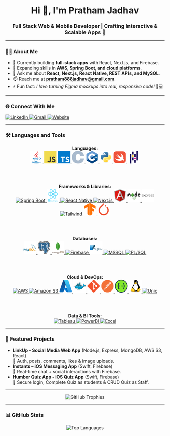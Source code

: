 <h1 align="center">Hi 👋, I'm Pratham Jadhav</h1>
<h3 align="center">Full Stack Web & Mobile Developer | Crafting Interactive & Scalable Apps 🚀</h3>

---

### 👨‍💻 About Me
- 🔭 Currently building **full-stack apps** with React, Next.js, and Firebase.  
- 🌱 Expanding skills in **AWS, Spring Boot, and cloud platforms**.  
- 💬 Ask me about **React, Next.js, React Native, REST APIs, and MySQL**.  
- 📫 Reach me at **pratham888jadhav@gmail.com**.  
- ⚡ Fun fact: *I love turning Figma mockups into real, responsive code!* 🎨💻  

---

### 🌐 Connect With Me
<p align="left">
  <a href="https://www.linkedin.com/in/pratham-jadhav" target="_blank">
    <img src="https://img.shields.io/badge/LinkedIn-005582?style=for-the-badge&logo=linkedin&logoColor=white" alt="LinkedIn" />
  </a>
  <a href="mailto:pratham888jadhav@gmail.com" target="_blank">
    <img src="https://img.shields.io/badge/Gmail-D14836?style=for-the-badge&logo=gmail&logoColor=white" alt="Gmail" />
  </a>
  <a href="https://pratham-jadhav.netlify.app/" target="_blank">
    <img src="https://img.shields.io/badge/Website-0A0A0A?style=for-the-badge&logo=google-chrome&logoColor=white" alt="Website" />
  </a>
</p>

---

### 🛠️ Languages and Tools

<div align="center">

<!-- Programming Languages -->
<strong>Languages:</strong><br/>
<a href="https://www.java.com/" target="_blank">
  <img src="https://raw.githubusercontent.com/devicons/devicon/master/icons/java/java-original.svg" alt="Java" width="40" height="40"/>
</a>
<a href="https://www.javascript.com/" target="_blank">
  <img src="https://raw.githubusercontent.com/devicons/devicon/master/icons/javascript/javascript-original.svg" alt="JavaScript" width="40" height="40"/>
</a>
<a href="https://www.typescriptlang.org/" target="_blank">
  <img src="https://raw.githubusercontent.com/devicons/devicon/master/icons/typescript/typescript-original.svg" alt="TypeScript" width="40" height="40"/>
</a>
<a href="https://www.cprogramming.com/" target="_blank">
  <img src="https://raw.githubusercontent.com/devicons/devicon/master/icons/c/c-original.svg" alt="C" width="40" height="40"/>
</a>
<a href="https://cplusplus.com/" target="_blank">
  <img src="https://raw.githubusercontent.com/devicons/devicon/master/icons/cplusplus/cplusplus-original.svg" alt="C++" width="40" height="40"/>
</a>
<a href="https://www.python.org/" target="_blank">
  <img src="https://raw.githubusercontent.com/devicons/devicon/master/icons/python/python-original.svg" alt="Python" width="40" height="40"/>
</a>
<a href="https://developer.apple.com/swift/" target="_blank">
  <img src="https://raw.githubusercontent.com/devicons/devicon/master/icons/swift/swift-original.svg" alt="Swift" width="40" height="40"/>
</a>
<a href="https://pandas.pydata.org/" target="_blank">
  <img src="https://raw.githubusercontent.com/devicons/devicon/master/icons/pandas/pandas-original.svg" alt="Pandas" width="40" height="40"/>
</a>

<br/><br/>

<!-- Frameworks -->
<strong>Frameworks & Libraries:</strong><br/>
<a href="https://spring.io/projects/spring-boot" target="_blank">
  <img src="https://www.vectorlogo.zone/logos/springio/springio-icon.svg" alt="Spring Boot" width="40" height="40"/>
</a>
<a href="https://reactjs.org/" target="_blank">
  <img src="https://raw.githubusercontent.com/devicons/devicon/master/icons/react/react-original-wordmark.svg" alt="React" width="40" height="40"/>
</a>
<a href="https://reactnative.dev/" target="_blank">
  <img src="https://reactnative.dev/img/header_logo.svg" alt="React Native" width="40" height="40"/>
</a>
<a href="https://nextjs.org/" target="_blank">
  <img src="https://cdn.worldvectorlogo.com/logos/nextjs-2.svg" alt="Next.js" width="40" height="40"/>
</a>
<a href="https://angular.io/" target="_blank">
  <img src="https://raw.githubusercontent.com/devicons/devicon/master/icons/angularjs/angularjs-original.svg" alt="Angular" width="40" height="40"/>
</a>
<a href="https://nodejs.org/" target="_blank">
  <img src="https://raw.githubusercontent.com/devicons/devicon/master/icons/nodejs/nodejs-original-wordmark.svg" alt="Node.js" width="40" height="40"/>
</a>
<a href="https://expressjs.com/" target="_blank">
  <img src="https://raw.githubusercontent.com/devicons/devicon/master/icons/express/express-original-wordmark.svg" alt="Express" width="40" height="40"/>
</a>
<a href="https://tailwindcss.com/" target="_blank">
  <img src="https://cdnblog.webkul.com/blog/wp-content/uploads/2024/05/tailwindcss-1633184775.webp" alt="Tailwind" width="40" height="40"/>
</a>
<a href="https://www.tensorflow.org/" target="_blank">
  <img src="https://raw.githubusercontent.com/devicons/devicon/master/icons/tensorflow/tensorflow-original.svg" alt="TensorFlow" width="40" height="40"/>
</a>
<a href="https://pytorch.org/" target="_blank">
  <img src="https://raw.githubusercontent.com/devicons/devicon/master/icons/pytorch/pytorch-original.svg" alt="PyTorch" width="40" height="40"/>
</a>

<br/><br/>

<!-- Databases -->
<strong>Databases:</strong><br/>
<a href="https://www.mysql.com/" target="_blank">
  <img src="https://raw.githubusercontent.com/devicons/devicon/master/icons/mysql/mysql-original-wordmark.svg" alt="MySQL" width="40" height="40"/>
</a>
<a href="https://www.postgresql.org/" target="_blank">
  <img src="https://raw.githubusercontent.com/devicons/devicon/master/icons/postgresql/postgresql-original.svg" alt="PostgreSQL" width="40" height="40"/>
</a>
<a href="https://www.mongodb.com/" target="_blank">
  <img src="https://raw.githubusercontent.com/devicons/devicon/master/icons/mongodb/mongodb-original-wordmark.svg" alt="MongoDB" width="40" height="40"/>
</a>
<a href="https://firebase.google.com/" target="_blank">
  <img src="https://www.vectorlogo.zone/logos/firebase/firebase-icon.svg" alt="Firebase" width="40" height="40"/>
</a>
<a href="https://www.sqlite.org/index.html" target="_blank">
  <img src="https://raw.githubusercontent.com/devicons/devicon/master/icons/sqlite/sqlite-original-wordmark.svg" alt="SQLite" width="40" height="40"/>
</a>
<a href="https://www.microsoft.com/en-us/sql-server" target="_blank">
  <img src="https://icon2.cleanpng.com/20180817/xql/0d674c909fbaa35fe3c1f6819251f3fb.webp" alt="MSSQL" width="40" height="40"/>
</a>
<a href="https://www.oracle.com/database/technologies/appdev/plsql.html" target="_blank">
  <img src="https://encrypted-tbn0.gstatic.com/images?q=tbn:ANd9GcQMMMws7rPtchjHY5odL-gMT_qlY3ASpQPQWw&s" alt="PL/SQL" width="40" height="40"/>
</a>

<br/><br/>

<!-- Cloud & DevOps -->
<strong>Cloud & DevOps:</strong><br/>
<a href="https://aws.amazon.com/" target="_blank">
  <img src="https://www.vectorlogo.zone/logos/amazon_aws/amazon_aws-icon.svg" alt="AWS" width="40" height="40"/>
</a>
<a href="https://aws.amazon.com/s3/" target="_blank">
  <img src="https://cdn-icons-png.flaticon.com/512/873/873120.png" alt="Amazon S3" width="40" height="40"/>
</a>
<a href="https://azure.microsoft.com/" target="_blank">
  <img src="https://raw.githubusercontent.com/devicons/devicon/master/icons/azure/azure-original.svg" alt="Azure" width="40" height="40"/>
</a>
<a href="https://www.docker.com/" target="_blank">
  <img src="https://raw.githubusercontent.com/devicons/devicon/master/icons/docker/docker-original.svg" alt="Docker" width="40" height="40"/>
</a>
<a href="https://git-scm.com/" target="_blank">
  <img src="https://raw.githubusercontent.com/devicons/devicon/master/icons/git/git-original.svg" alt="Git" width="40" height="40"/>
</a>
<a href="https://www.postman.com/" target="_blank">
  <img src="https://raw.githubusercontent.com/devicons/devicon/master/icons/postman/postman-original.svg" alt="Postman" width="40" height="40"/>
</a>
<a href="https://swagger.io/" target="_blank">
  <img src="https://raw.githubusercontent.com/devicons/devicon/master/icons/swagger/swagger-original.svg" alt="Swagger" width="40" height="40"/>
</a>
<a href="https://www.linux.org/" target="_blank">
  <img src="https://raw.githubusercontent.com/devicons/devicon/master/icons/linux/linux-original.svg" alt="Linux" width="40" height="40"/>
</a>
<a href="https://www.unix.com/" target="_blank">
  <img src="https://images.vexels.com/media/users/3/141382/isolated/svg/c7a747215c71c95b99cc87db1c211d04.svg" alt="Unix" width="40" height="40"/>
</a>

<br/><br/>

<!-- Data & BI Tools -->
<strong>Data & BI Tools:</strong><br/>
<a href="https://www.tableau.com/" target="_blank">
  <img src="https://cdn-public.softwarereviews.com/production/logos/offerings/590/large/Tableau_logo.png?1734467862" alt="Tableau" width="40" height="40"/>
</a>
<a href="https://powerbi.microsoft.com/" target="_blank">
  <img src="https://www.cpafirmtech.com/wp-content/uploads/2022/01/power-bi_logo.png" alt="PowerBI" width="40" height="40"/>
</a>
<a href="https://www.microsoft.com/en-us/microsoft-365/excel" target="_blank">
  <img src="https://www.vhv.rs/dpng/d/572-5721438_microsoft-excel-logo-hd-png-download.png" alt="Excel" width="40" height="40"/>
</a>

</div>



---

### 📌 Featured Projects
- **LinkUp – Social Media Web App** (Node.js, Express, MongoDB, AWS S3, React)  
  🔹 Auth, posts, comments, likes & image uploads.  
- **Instants – iOS Messaging App** (Swift, Firebase)  
  🔹 Real-time chat + social interactions with Firebase.  
- **Humber Quiz App - iOS Quiz App** (Swift, Firebase)  
  🔹 Secure login, Complete Quiz as students & CRUD Quiz as Staff.  

---

<p align="center">
  <img src="https://github-profile-trophy.vercel.app/?username=YourGitHubUsername&theme=radical&no-frame=true&row=1" alt="GitHub Trophies" />
</p>

---

### 📊 GitHub Stats
<p align="center">
  <img src="https://github-readme-stats.vercel.app/api/top-langs?username=YourGitHubUsername&show_icons=true&layout=compact&theme=tokyonight" alt="Top Languages" />
</p>

